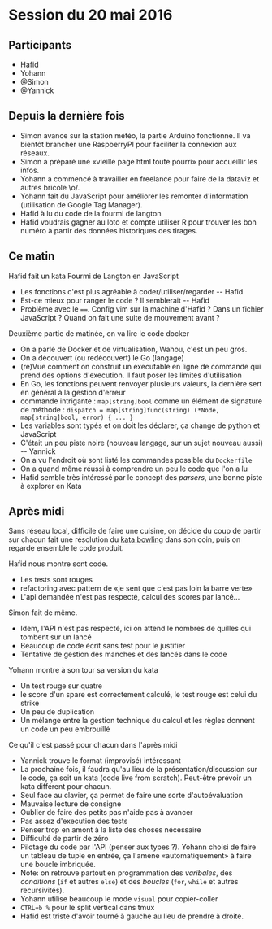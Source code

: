 # Session du 20 mai 2016

## Participants

* Hafid
* Yohann
* @Simon
* @Yannick

## Depuis la dernière fois

* Simon avance sur la station météo, la partie Arduino fonctionne. Il va bientôt brancher une RaspberryPI pour faciliter la connexion aux réseaux.
* Simon a préparé une «vieille page html toute pourri» pour accueillir les infos.
* Yohann a commencé à travailler en freelance pour faire de la dataviz et autres bricole \o/.
* Yohann fait du JavaScript pour améliorer les remonter d'information (utilisation de Google Tag Manager).
* Hafid à lu du code de la fourmi de langton
* Hafid voudrais gagner au loto et compte utiliser R pour trouver les bon numéro à partir des données historiques des tirages.

## Ce matin

Hafid fait un kata Fourmi de Langton en JavaScript

* Les fonctions c'est plus agréable à coder/utiliser/regarder -- Hafid
* Est-ce mieux pour ranger le code ? Il semblerait -- Hafid
* Problème avec le `==`. Config vim sur la machine d'Hafid ? Dans un fichier JavaScript ? Quand on fait une suite de mouvement avant ?

Deuxième partie de matinée, on va lire le code docker

* On a parlé de Docker et de virtualisation, Wahou, c'est un peu gros.
* On a découvert (ou redécouvert) le Go (langage)
* (re)Vue comment on construit un executable en ligne de commande qui prend des options d'execution. Il faut poser les limites d'utilisation
* En Go, les fonctions peuvent renvoyer plusieurs valeurs, la dernière sert en général à la gestion d'erreur
* commande intrigante : `map[string]bool` comme un élément de signature de méthode : `dispatch = map[string]func(string) (*Node, map[string]bool, error) { ... } `
* Les variables sont typés et on doit les déclarer, ça change de python et JavaScript
* C'était un peu piste noire (nouveau langage, sur un sujet nouveau aussi) -- Yannick
* On a vu l'endroit où sont listé les commandes possible du `Dockerfile`
* On a quand même réussi à comprendre un peu le code que l'on a lu
* Hafid semble très intéressé par le concept des _parsers_, une bonne piste à explorer en Kata


## Après midi

Sans réseau local, difficile de faire une cuisine, on décide du coup de partir sur chacun fait une résolution du [kata bowling](http://codingdojo.org/kata/Bowling/) dans son coin, puis on regarde ensemble le code produit.

Hafid nous montre sont code.

* Les tests sont rouges
* refactoring avec pattern de «je sent que c'est pas loin la barre verte»
* L'api demandée n'est pas respecté, calcul des scores par lancé...

Simon fait de même.

* Idem, l'API n'est pas respecté, ici on attend le nombres de quilles qui tombent sur un lancé
* Beaucoup de code écrit sans test pour le justifier
* Tentative de gestion des manches et des lancés dans le code

Yohann montre à son tour sa version du kata

* Un test rouge sur quatre
* le score d'un spare est correctement calculé, le test rouge est celui du strike
* Un peu de duplication
* Un mélange entre la gestion technique du calcul et les règles donnent un code un peu embrouillé


Ce qu'il c'est passé pour chacun dans l'après midi

* Yannick trouve le format (improvisé) intéressant
* La prochaine fois, il faudra qu'au lieu de la présentation/discussion sur le code, ça soit un kata (code live from scratch). Peut-être prévoir un kata différent pour chacun.
* Seul face au clavier, ça permet de faire une sorte d'autoévaluation
* Mauvaise lecture de consigne
* Oublier de faire des petits pas n'aide pas à avancer
* Pas assez d'execution des tests
* Penser trop en amont à la liste des choses nécessaire
* Difficulté de partir de zéro
* Pilotage du code par l'API (penser aux types ?). Yohann choisi de faire un tableau de tuple en entrée, ça l'amène «automatiquement» à faire une boucle imbriquée.
* Note: on retrouve partout en programmation des _varibales_, des _conditions_ (`if` et autres `else`) et des _boucles_ (`for`, `while` et autres recursivités).
* Yohann utilise beaucoup le mode `visual` pour copier-coller
* `CTRL+b %` pour le split vertical dans tmux
* Hafid est triste d'avoir tourné à gauche au lieu de prendre à droite.
